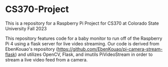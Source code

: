 # CS370-Project
This is a repository for a Raspberry Pi Project for CS370 at Colorado State University Fall 2023

This repository features code for a baby monitor to run off of the Raspberry Pi 4 using a flask server for live video streaming.
Our code is derived from EbenKouao's repository (https://github.com/EbenKouao/pi-camera-stream-flask) and utilizes OpenCV, Flask, and imutils PiVideoStream in order to stream a live video feed from a camera. 
